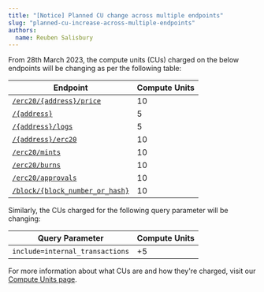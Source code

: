```yaml
---
title: "[Notice] Planned CU change across multiple endpoints"
slug: "planned-cu-increase-across-multiple-endpoints"
authors:
  name: Reuben Salisbury
---
```


From 28th March 2023, the compute units (CUs) charged on the below endpoints will be changing as per the following table:

| Endpoint | Compute Units |
|------------------|--------------|
| [`/erc20/{address}/price`](/web3-data-api/reference/get-token-price) | 10 |
| [`/{address}`]() | 5 |
| [`/{address}/logs`]() | 5 |
| [`/{address}/erc20`]() | 10 |
| [`/erc20/mints`]() | 10 |
| [`/erc20/burns`]() | 10 |
| [`/erc20/approvals`]() | 10 |
| [`/block/{block_number_or_hash}`]() | 10 |

Similarly, the CUs charged for the following query parameter will be changing:

| Query Parameter | Compute Units |
|------------------|--------------|
| `include=internal_transactions` | +5 |

For more information about what CUs are and how they're charged, visit our [Compute Units page](/web3-data-api/compute-units-cu).
